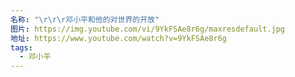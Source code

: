 ```yaml
---
名称: "\r\r\r邓小平和他的对世界的开放"
图片: https://img.youtube.com/vi/9YkFSAe8r6g/maxresdefault.jpg
地址: https://www.youtube.com/watch?v=9YkFSAe8r6g
tags:
  - 邓小平
---
```

